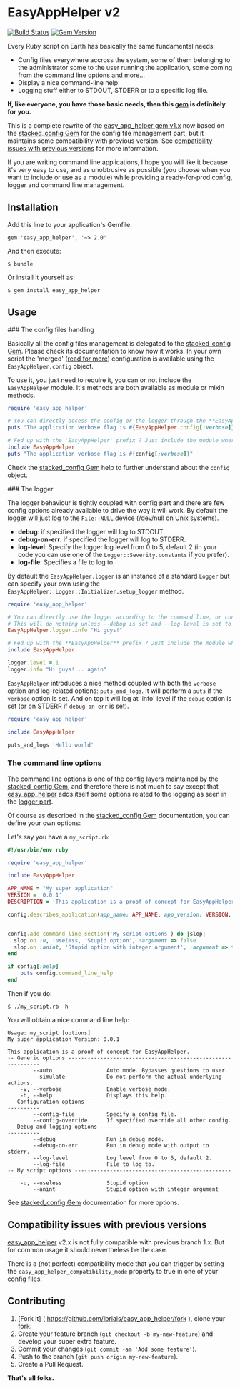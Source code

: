 # EasyAppHelper v2
 [![Build Status](https://travis-ci.org/lbriais/easy_app_helper.svg)](https://travis-ci.org/lbriais/easy_app_helper)
 [![Gem Version](https://badge.fury.io/rb/easy_app_helper.svg)](http://badge.fury.io/rb/easy_app_helper)

Every Ruby script on Earth has basically the same fundamental needs:

* Config files everywhere accross the system, some of them belonging to the administrator some to the user
  running the application, some coming from the command line options and more...
* Display a nice command-line help
* Logging stuff either to STDOUT, STDERR or to a specific log file.

__If, like everyone, you have those basic needs, then this [gem][EAP] is definitely for you.__

This is a complete rewrite of the [easy_app_helper gem v1.x][EAP1] now based on the [stacked_config Gem][SC] for the
config file management part, but it maintains some compatibility with previous version. See
[compatibility issues with previous versions](#compatibility-issues-with-previous-versions) for more information.

If you are writing command line applications, I hope you will like it because it's very easy to use,
and as unobtrusive as possible (you choose when you want to include or use as a module) while providing
a ready-for-prod config, logger and command line management.


## Installation

Add this line to your application's Gemfile:

    gem 'easy_app_helper', '~> 2.0'

And then execute:

    $ bundle

Or install it yourself as:

    $ gem install easy_app_helper


## Usage

### The config files handling

Basically all the config files management is delegated to the [stacked_config Gem][SC]. Please check its documentation
to know how it works. In your own script the 'merged' ([read for more][SC]) configuration is available using the
`EasyAppHelper.config` object.

To use it, you just need to require it, you can or not include the `EasyAppHelper` module. It's methods are both
available as module or mixin methods.

```ruby
require 'easy_app_helper'

# You can directly access the config or the logger through the **EasyAppHelper** module
puts "The application verbose flag is #{EasyAppHelper.config[:verbose]}"

# Fed up with the 'EasyAppHelper' prefix ? Just include the module where you want
include EasyAppHelper
puts "The application verbose flag is #{config[:verbose]}"
```

Check the [stacked_config Gem][SC] help to further understand about the `config` object.

### The logger

The logger behaviour is tightly coupled with config part and there are few config options already available to drive
the way it will work. By default the logger will just log to the `File::NULL` device (/dev/null on Unix systems).

* __debug__: if specified the logger will log to STDOUT.
* __debug-on-err__: if specified the logger will log to STDERR.
* __log-level__: Specify the logger log level from 0 to 5, default 2 (in your code you can use one of the
  `Logger::Severity.constants` if you prefer).
* __log-file__: Specifies a file to log to.

By default the `EasyAppHelper.logger` is an instance of a standard `Logger` but can specify your own using the
`EasyAppHelper::Logger::Initializer.setup_logger` method.

```ruby
require 'easy_app_helper'

# You can directly use the logger according to the command line, or config file, flags
# This will do nothing unless --debug is set and --log-level is set to the correct level
EasyAppHelper.logger.info "Hi guys!"

# Fed up with the **EasyAppHelper** prefix ? Just include the module where you want
include EasyAppHelper

logger.level = 1
logger.info "Hi guys!... again"
```

`EasyAppHelper` introduces a nice method coupled with both the `verbose` option and log-related options:
`puts_and_logs`. It will perform a `puts` if the `verbose` option is set. And on top it will log at 'info' level if
 the `debug` option is set (or on STDERR if `debug-on-err` is set).

```ruby
require 'easy_app_helper'

include EasyAppHelper

puts_and_logs 'Hello world'
```

### The command line options

The command line options is one of the config layers maintained by the [stacked_config Gem][SC], and therefore there
is not much to say except that [easy_app_helper][EAP] adds itself some options related to the logging as seen in the
[logger part](#the-logger).

Of course as described in the [stacked_config Gem][SC] documentation, you can define your own options:

Let's say you have a `my_script.rb`:

```ruby
#!/usr/bin/env ruby

require 'easy_app_helper'

include EasyAppHelper

APP_NAME = "My super application"
VERSION = '0.0.1'
DESCRIPTION = 'This application is a proof of concept for EasyAppHelper.'

config.describes_application(app_name: APP_NAME, app_version: VERSION, app_description: DESCRIPTION)


config.add_command_line_section('My script options') do |slop|
  slop.on :u, :useless, 'Stupid option', :argument => false
  slop.on :anint, 'Stupid option with integer argument', :argument => true, :as => Integer
end

if config[:help]
    puts config.command_line_help
end
```

Then if you do:

    $ ./my_script.rb -h

You will obtain a nice command line help:

```
Usage: my_script [options]
My super application Version: 0.0.1

This application is a proof of concept for EasyAppHelper.
-- Generic options -------------------------------------------------------------
        --auto                 Auto mode. Bypasses questions to user.
        --simulate             Do not perform the actual underlying actions.
    -v, --verbose              Enable verbose mode.
    -h, --help                 Displays this help.
-- Configuration options -------------------------------------------------------
        --config-file          Specify a config file.
        --config-override      If specified override all other config.
-- Debug and logging options ---------------------------------------------------
        --debug                Run in debug mode.
        --debug-on-err         Run in debug mode with output to stderr.
        --log-level            Log level from 0 to 5, default 2.
        --log-file             File to log to.
-- My script options -----------------------------------------------------------
    -u, --useless              Stupid option
        --anint                Stupid option with integer argument
```

See [stacked_config Gem][SC] documentation for more options.


## Compatibility issues with previous versions

[easy_app_helper][EAP] v2.x is not fully compatible with previous branch 1.x. But for common usage it should
nevertheless be the case.

There is a (not perfect) compatibility mode that you can trigger by setting the `easy_app_helper_compatibility_mode`
property to true in one of your config files.


## Contributing

1. [Fork it] ( https://github.com/lbriais/easy_app_helper/fork ), clone your fork.
2. Create your feature branch (`git checkout -b my-new-feature`) and develop your super extra feature.
3. Commit your changes (`git commit -am 'Add some feature'`).
4. Push to the branch (`git push origin my-new-feature`).
5. Create a Pull Request.


__That's all folks.__


[EAP]:  https://rubygems.org/gems/easy_app_helper                        "EasyAppHelper gem"
[EAP1]: https://rubygems.org/gems/easy_app_helper/tree/old_release_1_x   "EasyAppHelper gem DEPRECATED branch"
[SC]:   https://github.com/lbriais/stacked_config                        "The stacked_config Gem"
